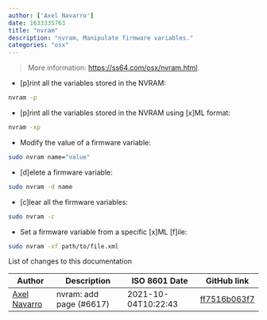 ```yaml
---
author: ['Axel Navarro']
date: 1633335763
title: "nvram"
description: "nvram, Manipulate firmware variables."
categories: "osx"
---
```

> More information: <https://ss64.com/osx/nvram.html>.

- [p]rint all the variables stored in the NVRAM:

```bash
nvram -p
```

- [p]rint all the variables stored in the NVRAM using [x]ML format:

```bash
nvram -xp
```

- Modify the value of a firmware variable:

```bash
sudo nvram name="value"
```

- [d]elete a firmware variable:

```bash
sudo nvram -d name
```

- [c]lear all the firmware variables:

```bash
sudo nvram -c
```

- Set a firmware variable from a specific [x]ML [f]ile:

```bash
sudo nvram -xf path/to/file.xml
```
List of changes to this documentation


Author | Description | ISO 8601 Date | GitHub link
------|-----|-----|-----
[Axel Navarro](mailto:navarroaxel@gmail.com) | nvram: add page (#6617) | 2021-10-04T10:22:43 | [ff7516b063f7](https://github.com/tldr-pages/tldr/commit/ff7516b063f7ddaef1194b5a737fdde0bfcf1c4e)

